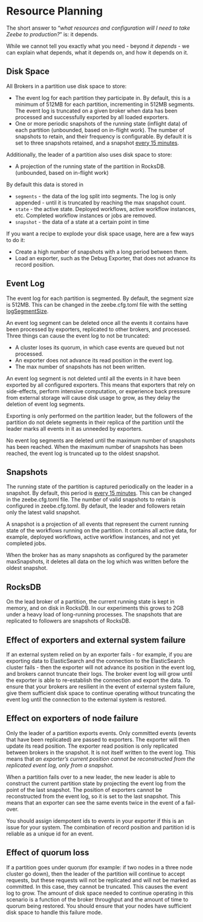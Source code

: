 # Resource Planning

The short answer to “_what resources and configuration will I need to take Zeebe to production?_” is: it depends.

While we cannot tell you exactly what you need - beyond _it depends_ - we can explain what depends, what it depends on, and how it depends on it.

## Disk Space

All Brokers in a partition use disk space to store:

- The event log for each partition they participate in. By default, this is a minimum of 512MB for each partition, incrementing in 512MB segments. The event log is truncated on a given broker when data has been processed and successfully exported by all loaded exporters.
- One or more periodic snapshots of the running state (inflight data) of each partition (unbounded, based on in-flight work). The number of snapshots to retain, and their frequency is configurable. By default it is set to three snapshots retained, and a snapshot [every 15 minutes](https://github.com/zeebe-io/zeebe/blob/cca5aeda4bd9d7e7e83f68d221bbf1a3e4d0f000/dist/src/main/config/zeebe.cfg.toml#L145).

Additionally, the leader of a partition also uses disk space to store:
- A projection of the running state of the partition in RocksDB. (unbounded, based on in-flight work)

By default this data is stored in 

- `segments` - the data of the log split into segments. The log is only appended - until it is truncated by reaching the max snapshot count.
- `state` - the active state. Deployed workflows, active workflow instances, etc. Completed workflow instances or jobs are removed.
- `snapshot` - the data of a state at a certain point in time

If you want a recipe to explode your disk space usage, here are a few ways to do it:

- Create a high number of snapshots with a long period between them.
- Load an exporter, such as the Debug Exporter, that does not advance its record position.

## Event Log

The event log for each partition is segmented. By default, the segment size is 512MB. This can be changed in the zeebe.cfg.toml file with the setting [logSegmentSize](https://github.com/zeebe-io/zeebe/blob/0.20.0/dist/src/main/config/zeebe.cfg.toml#L148). 

An event log segment can be deleted once all the events it contains have been processed by exporters, replicated to other brokers, and processed. Three things can cause the event log to not be truncated:

- A cluster loses its quorum, in which case events are queued but not processed. 
- An exporter does not advance its read position in the event log.
- The max number of snapshots has not been written.

An event log segment is not deleted until all the events in it have been exported by all configured exporters. This means that exporters that rely on side-effects, perform intensive computation, or experience back pressure from external storage will cause disk usage to grow, as they delay the deletion of event log segments. 

Exporting is only performed on the partition leader, but the followers of the partition do not delete segments in their replica of the partition until the leader marks all events in it as unneeded by exporters.

No event log segments are deleted until the maximum number of snapshots has been reached. When the maximum number of snapshots has been reached, the event log is truncated up to the oldest snapshot.

## Snapshots

The running state of the partition is captured periodically on the leader in a snapshot. By default, this period is [every 15 minutes](https://github.com/zeebe-io/zeebe/blob/0.20.0/dist/src/main/config/zeebe.cfg.toml#L151). This can be changed in the zeebe.cfg.toml file. The number of valid snapshots to retain is configured in zeebe.cfg.toml. By default, the leader and followers retain only the latest valid snapshot.

A snapshot is a projection of all events that represent the current running state of the workflows running on the partition.  It contains all active data, for example, deployed workflows, active workflow instances, and not yet completed jobs.

When the broker has as many snapshots as configured by the parameter maxSnapshots, it deletes all data on the log which was written before the oldest snapshot.

## RocksDB

On the lead broker of a partition, the current running state is kept in memory, and on disk in RocksDB. In our experiments this grows to 2GB under a heavy load of long-running processes. The snapshots that are replicated to followers are snapshots of RocksDB.

## Effect of exporters and external system failure

If an external system relied on by an exporter fails - for example, if you are exporting data to ElasticSearch and the connection to the ElasticSearch cluster fails - then the exporter will not advance its position in the event log, and brokers cannot truncate their logs. The broker event log will grow until the exporter is able to re-establish the connection and export the data. 
To ensure that your brokers are resilient in the event of external system failure, give them sufficient disk space to continue operating without truncating the event log until the connection to the external system is restored.

## Effect on exporters of node failure

Only the leader of a partition exports events. Only committed events (events that have been replicated) are passed to exporters. The exporter will then update its read position. The exporter read position is only replicated between brokers in the snapshot. It is not itself written to the event log. This means that _an exporter’s current position cannot be reconstructed from the replicated event log, only from a snapshot_. 

When a partition fails over to a new leader, the new leader is able to construct the current partition state by projecting the event log from the point of the last snapshot. The position of exporters cannot be reconstructed from the event log, so it is set to the last snapshot. This means that an exporter can see the same events twice in the event of a fail-over.

You should assign idempotent ids to events in your exporter if this is an issue for your system. The combination of record position and partition id is reliable as a unique id for an event.

## Effect of quorum loss

If a partition goes under quorum (for example: if two nodes in a three node cluster go down), then the leader of the partition will continue to accept requests, but these requests will not be replicated and will not be marked as committed. In this case, they cannot be truncated. This causes the event log to grow. The amount of disk space needed to continue operating in this scenario is a function of the broker throughput and the amount of time to quorum being restored. You should ensure that your nodes have sufficient disk space to handle this failure mode.
